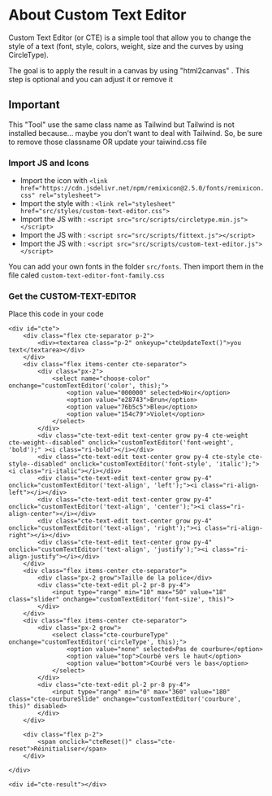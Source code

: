 # About Custom Text Editor
Custom Text Editor (or CTE) is a simple tool that allow you to change the style of a text (font, style, colors, weight, size and the curves by using CircleType).

The goal is to apply the result in a canvas by using "html2canvas" . This step is optional and you can adjust it or remove it

## Important
This "Tool" use the same class name as Tailwind but Tailwind is not installed because... maybe you don't want to deal with Tailwind. So, be sure to remove those classname OR update your taiwind.css file

### Import JS and Icons
- Import the icon with `<link href="https://cdn.jsdelivr.net/npm/remixicon@2.5.0/fonts/remixicon.css" rel="stylesheet">`
- Import the style with : `<link rel="stylesheet" href="src/styles/custom-text-editor.css">`
- Import the JS with : `<script src="src/scripts/circletype.min.js"></script>`
- Import the JS with : `<script src="src/scripts/fittext.js"></script>`
- Import the JS with : `<script src="src/scripts/custom-text-editor.js"></script>`

You can add your own fonts in the folder `src/fonts`. 
Then import them in the file caled `custom-text-editor-font-family.css`

### Get the CUSTOM-TEXT-EDITOR
Place this code in your code

    <div id="cte">
        <div class="flex cte-separator p-2">
            <div><textarea class="p-2" onkeyup="cteUpdateText()">you text</textarea></div>
        </div>
        <div class="flex items-center cte-separator">
            <div class="px-2">
                <select name="choose-color" onchange="customTextEditor('color', this);">
                    <option value="000000" selected>Noir</option>
                    <option value="e28743">Brun</option>
                    <option value="76b5c5">Bleu</option>
                    <option value="154c79">Violet</option>
                </select>
            </div>
            <div class="cte-text-edit text-center grow py-4 cte-weight cte-weight--disabled" onclick="customTextEditor('font-weight', 'bold');" ><i class="ri-bold"></i></div>
            <div class="cte-text-edit text-center grow py-4 cte-style cte-style--disabled" onclick="customTextEditor('font-style', 'italic');"><i class="ri-italic"></i></div>
            <div class="cte-text-edit text-center grow py-4" onclick="customTextEditor('text-align', 'left');"><i class="ri-align-left"></i></div>
            <div class="cte-text-edit text-center grow py-4" onclick="customTextEditor('text-align', 'center');"><i class="ri-align-center"></i></div>
            <div class="cte-text-edit text-center grow py-4" onclick="customTextEditor('text-align', 'right');"><i class="ri-align-right"></i></div>
            <div class="cte-text-edit text-center grow py-4" onclick="customTextEditor('text-align', 'justify');"><i class="ri-align-justify"></i></div>
        </div>
        <div class="flex items-center cte-separator">
            <div class="px-2 grow">Taille de la police</div>
            <div class="cte-text-edit pl-2 pr-8 py-4">
                <input type="range" min="10" max="50" value="18" class="slider" onchange="customTextEditor('font-size', this)">
            </div>
        </div>
        <div class="flex items-center cte-separator">
            <div class="px-2 grow">
                <select class="cte-courbureType" onchange="customTextEditor('circleType', this);">
                    <option value="none" selected>Pas de courbure</option>
                    <option value="top">Courbé vers le haut</option>
                    <option value="bottom">Courbé vers le bas</option>
                </select>
            </div>
            <div class="cte-text-edit pl-2 pr-8 py-4">
                <input type="range" min="0" max="360" value="180" class="cte-courbureSlide" onchange="customTextEditor('courbure', this)" disabled>
            </div>
        </div>
    
        <div class="flex p-2">
            <span onclick="cteReset()" class="cte-reset">Réinitialiser</span>
        </div>
    
    </div>  

    <div id="cte-result"></div>
